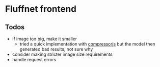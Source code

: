 # Fluffnet frontend

## Todos

- if image too big, make it smaller
  - tried a quick implementation with [compressorjs](https://github.com/fengyuanchen/compressorjs/) but the model then generated bad results, not sure why
- consider making stricter image size requirements
- handle request errors
